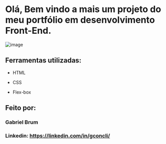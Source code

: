 # Olá, Bem vindo a mais um projeto do meu portfólio em desenvolvimento Front-End.

![image](https://github.com/gconcli/ComboPlus/assets/65783127/42b97b32-a6b1-4290-b3ae-b35c479d34d2)

## Ferramentas utilizadas:

* HTML

* CSS

* Flex-box

## Feito por:

### Gabriel Brum

### Linkedin: https://linkedin.com/in/gconcli/
